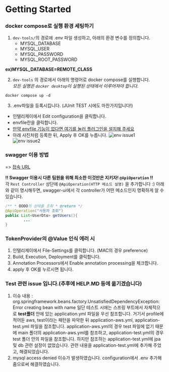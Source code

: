 # Getting Started

### docker compose로 실행 환경 세팅하기
1. `dev-tools/`의 경로에 .env 파일 생성하고, 아래의 환경 변수를 정의합니다.
   - MYSQL_DATABASE
   - MYSQL_USER
   - MYSQL_PASSWORD   
   - MYSQL_ROOT_PASSWORD

**ex)MYSQL_DATABASE=REMOTE_CLASS** 
   
2. `dev-tools` 의 경로에서 아래의 명령어로 docker compose를 실행합니다.  
*모든 실행은 `docker desktop`이 실행된 상태에서 이루어져야 합니다.*
```shell
docker compose up -d
```

3. .env파일을 등록시킵니다. (JUnit TEST 시에도 마찬가지입니다!)
- 인텔리제이에서 Edit configuration을 클릭합니다.
- envfile란을 클릭합니다.
- [만약 envfile 기능이 없다면 여기를 눌러 플러그인을 설치해 주세요](https://plugins.jetbrains.com/plugin/7861-envfile)
- 아래 사진처럼 등록한 뒤, Apply 후 OK를 누릅니다.
![env issue1](https://user-images.githubusercontent.com/46596758/151531761-170272a0-f0e2-4223-97e3-388118cff3dc.png)  
![env issue2](https://user-images.githubusercontent.com/46596758/151531772-556d8438-2294-4ec4-80f1-5619d514e859.png)


### swagger 이용 방법
=> [접속 URL](http://localhost:8080/swagger-ui.html)   

**‼️ Swagger 이용시 다른 팀원을 위해 최소한 이것만은 지키자! `@ApiOperation` ‼️**  
각 `Rest Controller` 상단에 `@ApiOperation(HTTP 메소드 설명)` 을 추가합니다 :) 아래와 같이 명시해두면, swagger-ui에서 각 controller가 어떤 메소드인지 명확하게 알 수 있습니다.
```java
/** * OOOO의 상태를 조회 * @return */ 
@ApiOperation("사용자 조회")  
public List<UserDto> getUsers(){
        ...        
}
```

### TokenProvider의 @Value 인식 에러 시
1. 인텔리제이에서 File-Settings를 클릭합니다. (MAC의 경우 preference)
2. Build, Execution, Deployment를 클릭합니다.
3. Annotation Processors에서 Enable annotation processing을 체크합니다.
4. apply 후 OK를 누르시면 됩니다.

### Test 관련 issue 입니다.(추후에 HELP.MD 등에 옮기겠습니다)

1. 이슈 내용 : org.springframework.beans.factory.UnsatisfiedDependencyException: Error creating bean with name
일단 테스트 시에는 스프링 부트에서 자체적으로 **test폴더** 안에 있는 application.yml 파일을 우선 참조합니다. 거기서 profile에 적어둔 aws, test이라는 패턴을 파악한 뒤 application-aws.yml, application-test.yml 파일을 참조합니다. application-aws.yml의 경우 test 파일에 없기 때문에 main 폴더의 application-aws.yml를 참조하고, application-test.yml의 경우 test 폴더 안의 파일을 참조합니다. 하지만 참조하는 application-test.yml에 jpa 및 db 관련 설정이 없었습니다. 관련 내용을 application-test.yml에 추가해 주었고, 해결되었습니다.
2. mysql access denied 이슈가 발생하였습니다. configuration에서 .env 추가해 줌으로써 해결하였습니다.
